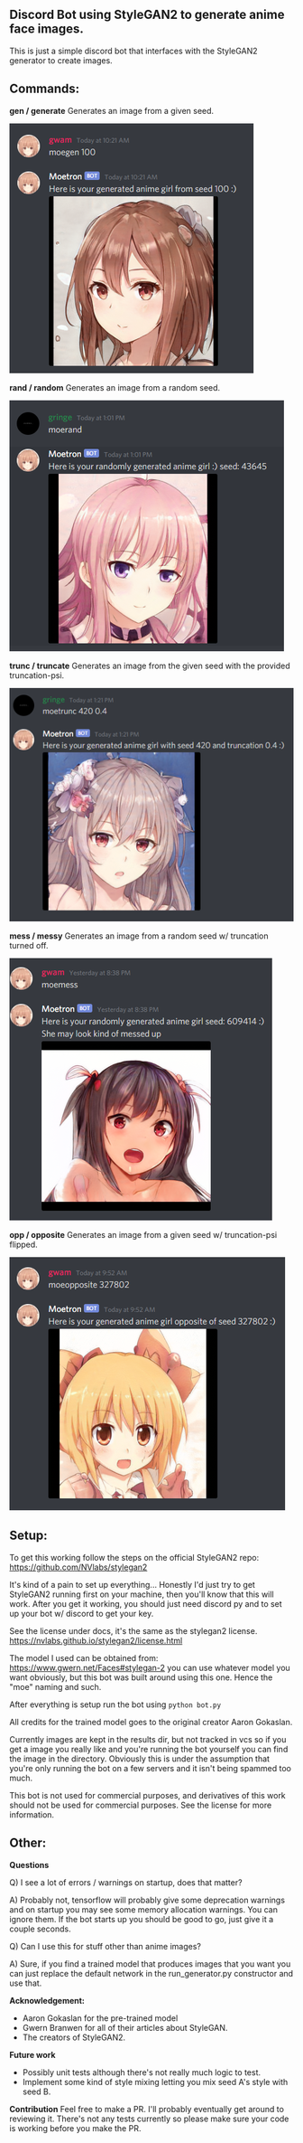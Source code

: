 ## Discord Bot using StyleGAN2 to generate anime face images.

This is just a simple discord bot that interfaces with the StyleGAN2 generator to create images.

## Commands:

**gen / generate** 
Generates an image from a given seed.

![Generate example](docs/gen_example.png)


**rand / random** 
Generates an image from a random seed.

![Random example](docs/rand_example.png)


**trunc / truncate** 
Generates an image from the given seed with the provided truncation-psi.

![Truncation example](docs/trunc_example.png)


**mess / messy** 
Generates an image from a random seed w/ truncation turned off.

![Random example](docs/mess_example.png)


**opp / opposite**
Generates an image from a given seed w/ truncation-psi flipped.

![Random example](docs/opp_example.png)

## Setup:

To get this working follow the steps on the official StyleGAN2 repo:
https://github.com/NVlabs/stylegan2

It's kind of a pain to set up everything... Honestly I'd just try to get StyleGAN2 running first on your machine, then you'll know that this will work. After you get it working, you should just need discord py and to set up your bot w/ discord to get your key.

See the license under docs, it's the same as the stylegan2 license.
https://nvlabs.github.io/stylegan2/license.html

The model I used can be obtained from:
https://www.gwern.net/Faces#stylegan-2
you can use whatever model you want obviously, but this bot was built around using this one. Hence the "moe" naming and such.

After everything is setup run the bot using `python bot.py`


All credits for the trained model goes to the original creator Aaron Gokaslan.

Currently images are kept in the results dir, but not tracked in vcs so if you get a image you really like and you're running the bot yourself you can find the image in the directory. Obviously this is under the assumption that you're only running the bot on a few servers and it isn't being spammed too much.

This bot is not used for commercial purposes, and derivatives of this work should not be used for commercial purposes. See the license for more information.

## Other:

**Questions**

Q) I see a lot of errors / warnings on startup, does that matter?

A) Probably not, tensorflow will probably give some deprecation warnings and on startup you may see some memory allocation warnings. You can ignore them. If the bot starts up you should be good to go, just give it a couple seconds.


Q) Can I use this for stuff other than anime images?

A) Sure, if you find a trained model that produces images that you want you can just replace the default network in the run_generator.py constructor and use that.

**Acknowledgement:**
* Aaron Gokaslan for the pre-trained model
* Gwern Branwen for all of their articles about StyleGAN.
* The creators of StyleGAN2.

**Future work**
* Possibly unit tests although there's not really much logic to test.
* Implement some kind of style mixing letting you mix seed A's style with seed B.

**Contribution**
Feel free to make a PR. I'll probably eventually get around to reviewing it. There's not any tests currently so please make sure your code is working before you make the PR.